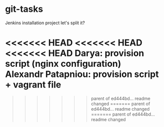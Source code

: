 # git-tasks
Jenkins installation project
let's split it?

<<<<<<< HEAD
<<<<<<< HEAD
<<<<<<< HEAD
Darya: provision script (nginx configuration)
Alexandr Patapniou: provision script + vagrant file
=======
>>>>>>> parent of ed444bd... readme changed
=======
>>>>>>> parent of ed444bd... readme changed
=======
>>>>>>> parent of ed444bd... readme changed
